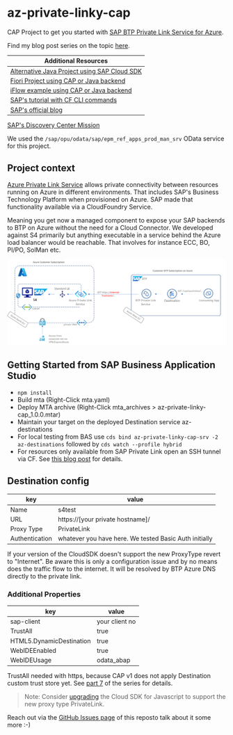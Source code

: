 # az-private-linky-cap
CAP Project to get you started with [SAP BTP Private Link Service for Azure](https://help.sap.com/viewer/product/PRIVATE_LINK/CLOUD/en-US).

Find my blog post series on the topic [here](https://blogs.sap.com/2021/12/29/getting-started-with-btp-private-link-service-for-azure/).

Additional Resources |
--- |
[Alternative Java Project using SAP Cloud SDK](https://github.com/MartinPankraz/az-private-linky) |
[Fiori Project using CAP or Java backend](https://github.com/MartinPankraz/az-products-ui) |
[iFlow example using CAP or Java backend](https://github.com/MartinPankraz/az-private-linky-integration-suite) |
[SAP's tutorial with CF CLI commands](https://developers.sap.com/tutorials/private-link-microsoft-azure.html) |
[SAP's official blog](https://blogs.sap.com/2021/06/28/sap-private-link-service-beta-is-available/) |
[SAP's Discovery Center Mission](https://github.com/SAP-samples/s4hana-btp-extension-devops/tree/mission/05-PrivateLink)

We used the `/sap/opu/odata/sap/epm_ref_apps_prod_man_srv` OData service for this project.

## Project context
[Azure Private Link Service](https://docs.microsoft.com/en-us/azure/private-link/private-link-service-overview) allows private connectivity between resources running on Azure in different environments. That includes SAP's Business Technology Platform when provisioned on Azure. SAP made that functionality available via a CloudFoundry Service.

Meaning you get now a managed component to expose your SAP backends to BTP on Azure without the need for a Cloud Connector. We developed against S4 primarily but anything executable in a service behind the Azure load balancer would be reachable. That involves for instance ECC, BO, PI/PO, SolMan etc.

![Architecture overview](priv-lnk-overview.png)

## Getting Started from SAP Business Application Studio

- `npm install`
- Build mta (Right-Click mta.yaml)
- Deploy MTA archive (Right-Click mta_archives > az-private-linky-cap_1.0.0.mtar)
- Maintain your target on the deployed Destination service az-destinations
- For local testing from BAS use `cds bind az-private-linky-cap-srv -2 az-destinations` followed by `cds watch --profile hybrid`
- For resources only available from SAP Private Link open an SSH tunnel via CF. See [this blog post](https://blogs.sap.com/2021/10/05/btp-private-linky-swear-with-azure-how-do-i-debug-and-test-with-live-data/) for details.

## Destination config
key | value |
--- | --- |
Name | s4test |
URL | https://[your private hostname]/ |
Proxy Type | PrivateLink |
Authentication | whatever you have here. We tested Basic Auth initially |

If your version of the CloudSDK doesn't support the new ProxyType revert to "Internet". Be aware this is only a configuration issue and by no means does the traffic flow to the internet. It will be resolved by BTP Azure DNS directly to the private link.

### Additional Properties
key | value |
--- | --- |
sap-client | your client no |
TrustAll | true |
HTML5.DynamicDestination | true |
WebIDEEnabled | true |
WebIDEUsage | odata_abap |

TrustAll needed with https, because CAP v1 does not apply Destination custom trust store yet. See [part 7](https://blogs.sap.com/2021/12/01/btp-private-linky-swear-with-azure-how-to-setup-ssl-end-to-end-with-private-link-service/) of the series for details.

> Note: Consider [upgrading](https://sap.github.io/cloud-sdk/docs/js/guides/upgrade-to-version-2) the Cloud SDK for Javascript to support the new proxy type PrivateLink.

Reach out via the [GitHub Issues page](https://github.com/MartinPankraz/az-private-linky-cap/issues) of this reposto talk about it some more :-)
